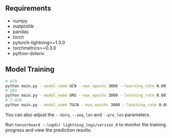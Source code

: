 ## Requirements

* numpy
* matplotlib
* pandas
* torch
* pytorch-lightning>=1.3.0
* torchmetrics>=0.3.0
* python-dotenv

## Model Training

```bash
# GCN
python main.py --model_name GCN --max_epochs 3000 --learning_rate 0.001 --weight_decay 0 --batch_size 64 --hidden_dim 100 --settings supervised --gpus 1
# GRU
python main.py --model_name GRU --max_epochs 3000 --learning_rate 0.001 --weight_decay 1.5e-3 --batch_size 64 --hidden_dim 100 --settings supervised --gpus 1
# T-GCN
python main.py --model_name TGCN --max_epochs 3000 --learning_rate 0.001 --weight_decay 0 --batch_size 32 --hidden_dim 64 --loss mse_with_regularizer --settings supervised --gpus 1
```

You can also adjust the `--data`, `--seq_len` and `--pre_len` parameters.

Run `tensorboard --logdir lightning_logs/version_0` to monitor the training progress and view the prediction results.

